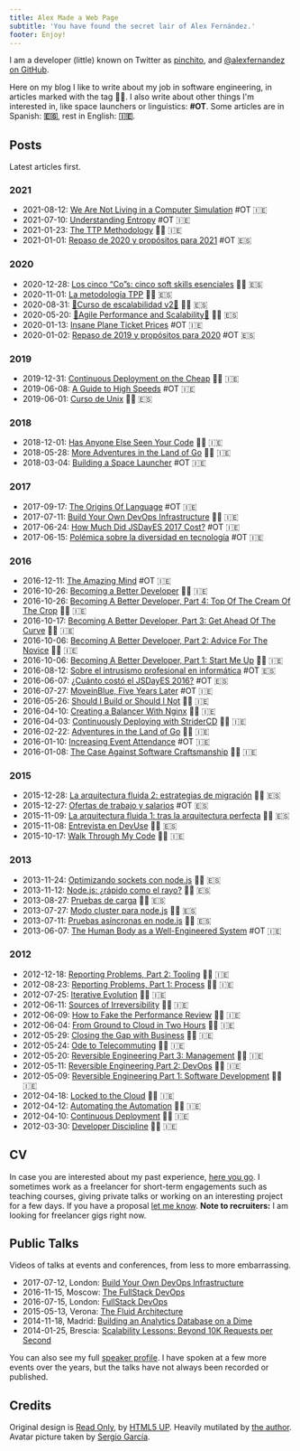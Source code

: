 ```yaml
---
title: Alex Made a Web Page
subtitle: 'You have found the secret lair of Alex Fernández.'
footer: Enjoy!
---
```


I am a developer (little) known on Twitter as [pinchito](https://twitter.com/pinchito),
and <a href="https://github.com/alexfernandez" aria-label="Follow @alexfernandez on GitHub">@alexfernandez on GitHub</a>.

Here on my blog I like to write about my job in software engineering, in articles marked with the tag **🧑‍💻**.
I also write about other things I'm interested in, like space launchers or linguistics: **#OT**.
Some articles are in Spanish: **🇪🇸**, rest in English: **🇮🇪**.

## Posts

Latest articles first.

### 2021

* 2021-08-12: [We Are Not Living in a Computer Simulation](2021/understanding-simulation) #OT 🇮🇪
* 2021-07-10: [Understanding Entropy](2021/understanding-entropy) #OT 🇮🇪
* 2021-01-23: [The TTP Methodology](2021/ttp) 🧑‍💻 🇮🇪
* 2021-01-01: [Repaso de 2020 y propósitos para 2021](2021/repaso-propositos-2020) #OT 🇪🇸

### 2020

* 2020-12-28: [Los cinco “Co”s: cinco soft skills esenciales](2020/cinco-cos) 🧑‍💻 🇪🇸
* 2020-11-01: [La metodología TPP](2020/tpp) 🧑‍💻 🇪🇸
* 2020-08-31: [🚀Curso de escalabilidad v2🚀](2020/curso-escalabilidad-2) 🧑‍💻 🇪🇸
* 2020-05-20: [🚀Agile Performance and Scalability🚀](2020/curso-escalabilidad) 🧑‍💻 🇪🇸
* 2020-01-13: [Insane Plane Ticket Prices](2020/insane-plane-prices) #OT 🇮🇪
* 2020-01-02: [Repaso de 2019 y propósitos para 2020](2020/repaso-propositos) #OT 🇪🇸

### 2019

* 2019-12-31: [Continuous Deployment on the Cheap](2019/devops-on-the-cheap) 🧑‍💻 🇮🇪
* 2019-06-08: [A Guide to High Speeds](2019/high-speeds) #OT 🇮🇪
* 2019-06-01: [Curso de Unix](2019/curso-unix) 🧑‍💻 🇪🇸

### 2018

* 2018-12-01: [Has Anyone Else Seen Your Code](2018/has-anyone-else-seen-your-code) 🧑‍💻 🇮🇪
* 2018-05-28: [More Adventures in the Land of Go](2018/more-golang-adventures) 🧑‍💻 🇮🇪
* 2018-03-04: [Building a Space Launcher](2018/building-space-launcher) #OT 🇮🇪

### 2017

* 2017-09-17: [The Origins Of Language](2017/origins-language) #OT 🇮🇪
* 2017-07-11: [Build Your Own DevOps Infrastructure](2017/build-your-own-devops-infrastructure) 🧑‍💻 🇮🇪
* 2017-06-24: [How Much Did JSDayES 2017 Cost?](2017/jsdayes-2017-cost) #OT 🇮🇪
* 2017-06-15: [Polémica sobre la diversidad en tecnología](2017/diversidad-tecnologia) #OT 🇮🇪

### 2016

* 2016-12-11: [The Amazing Mind](2016/the-amazing-mind) #OT 🇮🇪
* 2016-10-26: [Becoming a Better Developer](2016/becoming-a-better-developer) 🧑‍💻 🇮🇪
* 2016-10-26: [Becoming A Better Developer, Part 4: Top Of The Cream Of The Crop](2016/top-of-the-cream-of-the-crop) 🧑‍💻 🇮🇪
* 2016-10-17: [Becoming A Better Developer, Part 3: Get Ahead Of The Curve](2016/get-ahead-of-the-curve) 🧑‍💻 🇮🇪
* 2016-10-06: [Becoming A Better Developer, Part 2: Advice For The Novice](2016/advice-for-the-novice) 🧑‍💻 🇮🇪
* 2016-10-06: [Becoming A Better Developer, Part 1: Start Me Up](2016/start-me-up) 🧑‍💻 🇮🇪
* 2016-08-12: [Sobre el intrusismo profesional en informática](2016/sobre-intrusismo-profesional) #OT 🇪🇸
* 2016-06-07: [¿Cuánto costó el JSDayES 2016?](2016/cuanto-costo-jsdayes-2016) #OT 🇪🇸
* 2016-07-27: [MoveinBlue, Five Years Later](2016/mib-five-years-later) #OT 🇮🇪
* 2016-05-26: [Should I Build or Should I Not](2016/build-or-not) 🧑‍💻 🇮🇪
* 2016-04-10: [Creating a Balancer With Nginx](2016/nginx-balancer) 🧑‍💻 🇮🇪
* 2016-04-03: [Continuously Deploying with StriderCD](2016/stridercd) 🧑‍💻 🇮🇪
* 2016-02-22: [Adventures in the Land of Go](2016/golang-adventures) 🧑‍💻 🇮🇪
* 2016-01-10: [Increasing Event Attendance](2016/event-attendance) #OT 🇮🇪
* 2016-01-08: [The Case Against Software Craftsmanship](2016/against-craftsmanship) 🧑‍💻 🇮🇪

### 2015

* 2015-12-28: [La arquitectura fluida 2: estrategias de migración](2015/arquitectura-fluida-2-estrategias-migracion) 🧑‍💻 🇪🇸
* 2015-12-27: [Ofertas de trabajo y salarios](2015/ofertas-salarios) #OT 🇪🇸
* 2015-11-09: [La arquitectura fluida 1: tras la arquitectura perfecta](2015/arquitectura-fluida-1-arquitectura-perfecta) 🧑‍💻 🇪🇸
* 2015-11-08: [Entrevista en DevUse](2015/entrevista-devuse) 🧑‍💻 🇪🇸
* 2015-10-17: [Walk Through My Code](2015/walk-through-my-code) 🧑‍💻 🇮🇪

### 2013

* 2013-11-24: [Optimizando sockets con node.js](2013/optimizando-sockets) 🧑‍💻 🇪🇸
* 2013-11-12: [Node.js: ¿rápido como el rayo?](2013/nodejs-rapido-como-el-rayo) 🧑‍💻 🇪🇸
* 2013-08-27: [Pruebas de carga](2013/pruebas-de-carga) 🧑‍💻 🇪🇸
* 2013-07-27: [Modo cluster para node.js](2013/modo-cluster) 🧑‍💻 🇪🇸
* 2013-07-11: [Pruebas asíncronas en node.js](2013/pruebas-asincronas) 🧑‍💻 🇪🇸
* 2013-06-07: [The Human Body as a Well-Engineered System](2013/human-body-engineered-system) #OT 🇮🇪

### 2012

* 2012-12-18: [Reporting Problems, Part 2: Tooling](2012/reporting-problems-part-2) 🧑‍💻 🇮🇪
* 2012-08-23: [Reporting Problems, Part 1: Process](2012/reporting-problems-part-1) 🧑‍💻 🇮🇪
* 2012-07-25: [Iterative Evolution](2012/iterative-evolution) 🧑‍💻 🇮🇪
* 2012-06-11: [Sources of Irreversibility](2012/sources-of-irreversibility) 🧑‍💻 🇮🇪
* 2012-06-09: [How to Fake the Performance Review](2012/performance-review) 🧑‍💻 🇮🇪
* 2012-06-04: [From Ground to Cloud in Two Hours](2012/from-ground-to-cloud) 🧑‍💻 🇮🇪
* 2012-05-29: [Closing the Gap with Business](2012/closing-the-gap) 🧑‍💻 🇮🇪
* 2012-05-24: [Ode to Telecommuting](2012/ode-to-telecommuting) 🧑‍💻 🇮🇪
* 2012-05-20: [Reversible Engineering Part 3: Management](2012/reversible-engineering-part-3) 🧑‍💻 🇮🇪
* 2012-05-11: [Reversible Engineering Part 2: DevOps](2012/reversible-engineering-part-2) 🧑‍💻 🇮🇪
* 2012-05-09: [Reversible Engineering Part 1: Software Development](2012/reversible-engineering-part-1) 🧑‍💻 🇮🇪
* 2012-04-18: [Locked to the Cloud](2012/locked-to-the-cloud) 🧑‍💻 🇮🇪
* 2012-04-12: [Automating the Automation](2012/automating-the-automation) 🧑‍💻 🇮🇪
* 2012-04-10: [Continuous Deployment](2012/continuous-deployment) 🧑‍💻 🇮🇪
* 2012-03-30: [Developer Discipline](2012/developer-discipline) 🧑‍💻 🇮🇪

## CV

In case you are interested about my past experience,
[here you go](/cv).
I sometimes work as a freelancer for short-term engagements
such as teaching courses,
giving private talks
or working on an interesting project for a few days.
If you have a proposal
[let me know](mailto:alexfernandeznpm@gmail.com).
**Note to recruiters:**
I am looking for freelancer gigs right now.

## Public Talks

Videos of talks at events and conferences,
from less to more embarrassing.

* 2017-07-12, London: [Build Your Own DevOps Infrastructure](https://skillsmatter.com/skillscasts/10239-build-your-own-devops-infrastructure)
* 2016-11-15, Moscow: [The FullStack DevOps](https://www.youtube.com/watch?v=rofFbzBMchw)
* 2016-07-15, London: [FullStack DevOps](https://skillsmatter.com/skillscasts/8156-fullstack-devops)
* 2015-05-13, Verona: [The Fluid Architecture](https://vimeo.com/136912284)
* 2014-11-18, Madrid: [Building an Analytics Database on a Dime](https://www.youtube.com/watch?v=F3rzQdCDxgg)
* 2014-01-25, Brescia: [Scalability Lessons: Beyond 10K Requests per Second](https://vimeo.com/121892726)

You can also see my full
[speaker profile](/permanent/speaker).
I have spoken at a few more events over the years,
but the talks have not always been recorded or published.

## Credits

Original design is [Read Only](http://html5up.net/read-only), by [HTML5 UP](http://html5up.net).
Heavily mutilated by [the author](https://twitter.com/pinchito).
Avatar picture taken by [Sergio García](https://twitter.com/sgmonda).

